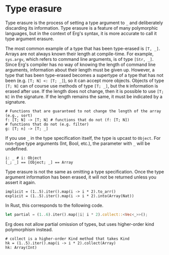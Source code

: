 # Type erasure

Type erasure is the process of setting a type argument to `_` and deliberately discarding its information. Type erasure is a feature of many polymorphic languages, but in the context of Erg's syntax, it is more accurate to call it type argument erasure.

The most common example of a type that has been type-erased is `[T, _]`. Arrays are not always known their length at compile-time. For example, `sys.argv`, which refers to command line arguments, is of type `[Str, _]`. Since Erg's compiler has no way of knowing the length of command line arguments, information about their length must be given up.
However, a type that has been type-erased becomes a supertype of a type that has not been (e.g. `[T; N] <: [T; _]`), so it can accept more objects.
Objects of type `[T; N]` can of course use methods of type `[T; _]`, but the `N` information is erased after use. If the length does not change, then it is possible to use `[T; N]` in the signature. If the length remains the same, it must be indicated by a signature.

```erg
# Functions that are guaranteed to not change the length of the array (e.g., sort)
f: [T; N] -> [T; N] # functions that do not (f: [T; N])
# functions that do not (e.g. filter)
g: [T; n] -> [T; _]
```

If you use `_` in the type specification itself, the type is upcast to `Object`.
For non-type type arguments (Int, Bool, etc.), the parameter with `_` will be undefined.

```erg
i: _ # i: Object
[_; _] == [Object; _] == Array
```

Type erasure is not the same as omitting a type specification. Once the type argument information has been erased, it will not be returned unless you assert it again.

```erg
implicit = (1..5).iter().map(i -> i * 2).to_arr()
explicit = (1..5).iter().map(i -> i * 2).into(Array(Nat))
```

In Rust, this corresponds to the following code.

```rust
let partial = (1..6).iter().map(|i| i * 2).collect::<Vec<_>>();
```

Erg does not allow partial omission of types, but uses higher-order kind polymorphism instead.

```erg
# collect is a higher-order Kind method that takes Kind
hk = (1..5).iter().map(i -> i * 2).collect(Array)
hk: Array(Int)
```
